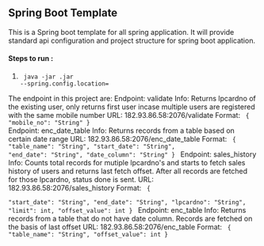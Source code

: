 ## Spring Boot Template 

This is a Spring boot template for all spring application. It will provide standard api configuration and 
project structure for spring boot application.

#### Steps to run :
1) <code> java -jar <app>.jar --spring.config.location=<properties file location> </code>

The endpoint in this project are:
Endpoint: validate
Info: Returns lpcardno of the existing user, only returns first user incase multiple users are registered with the same mobile number
URL: 182.93.86.58:2076/validate
Format: 
<code>
{
	"mobile_no": "String"
	}
</code>
Endpoint: enc_date_table
Info: Returns records from a table based on certain date range
URL: 182.93.86.58:2076/enc_date_table
Format: 
<code>
{
	"table_name": "String",
	"start_date": "String",
	"end_date": "String",
	"date_column": "String"
	}
</code>
Endpoint: sales_history
Info: Counts total records for mutiple lpcardno's and starts to fetch sales history of users and returns last fetch offset. After all records are fetched for those lpcardno, status done is sent.
URL: 182.93.86.58:2076/sales_history
Format: 
<code>
{	
	"start_date": "String",
	"end_date": "String",
	"lpcardno": "String",
	"limit": int,
	"offset_value": int
	}
 </code>
Endpoint: enc_table
Info: Returns records from a table that do not have date column. Records are fetched on the basis of last offset
URL: 182.93.86.58:2076/enc_table
Format: 
<code>
{
	"table_name": "String",
	"offset_value": int
	}
</code>

